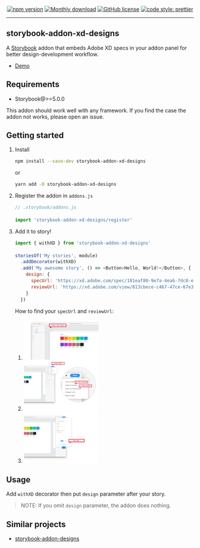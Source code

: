 <div align="center">
  
[![npm version](https://badge.fury.io/js/storybook-addon-xd-designs.svg)](https://badge.fury.io/js/storybook-addon-xd-designs)
[![Monthly download](https://img.shields.io/npm/dm/storybook-addon-xd-designs.svg)](https://www.npmjs.com/package/storybook-addon-xd-designs)
[![GitHub license](https://img.shields.io/github/license/pocka/storybook-addon-xd-designs.svg)](https://github.com/pocka/storybook-addon-xd-designs/blob/master/LICENSE)
[![code style: prettier](https://img.shields.io/badge/code_style-prettier-ff69b4.svg)](https://github.com/prettier/prettier)

</div>

<hr/>

## storybook-addon-xd-designs

A [Storybook](https://github.com/storybooks/storybook) addon that embeds 
Adobe XD specs in your addon panel for better design-development workflow.

- [Demo](https://morgs32.github.io/storybook-addon-xd-designs)

## Requirements

- Storybook@>=5.0.0

This addon should work well with any framework.
If you find the case the addon not works, please open an issue.

## Getting started

1. Install
    ```sh
    npm install --save-dev storybook-addon-xd-designs
    ```
    or 
    ```sh
    yarn add -D storybook-addon-xd-designs
    ```
2. Register the addon in `addons.js`
    ```js
    // .storybook/addons.js
    
    import 'storybook-addon-xd-designs/register'
    ```
3. Add it to story!
    ```js
    import { withXD } from 'storybook-addon-xd-designs'
    
    storiesOf('My stories', module)
      .addDecorator(withXD)
      .add('My awesome story', () => <Button>Hello, World!</Button>, {
        design: {
          specUrl: 'https://xd.adobe.com/spec/181eaf80-9e7a-4ea6-7dc8-e21dfd9b2d80-6e2f/screen/58270c9e-502b-4737-be32-a5dfe9523bb5/Color/',
          reviewUrl: 'https://xd.adobe.com/view/813cbece-c467-47ce-67e3-b60caacc2ff8-f70d/',
        }
      })
    ```
    How to find your `specUrl` and `reviewUrl`:
    1. <img alt="Step 1 to getting your xd URLs" src="./HowTo1.png" width="200" />
    1. <img alt="Step 2 to getting your xd URLs" src="./HowTo2.png" width="200" />
    1. <img alt="Step 3 to getting your xd URLs" src="./HowTo3.png" width="200" />

## Usage

Add `withXD` decorator then put `design` parameter after your story.

> NOTE: If you omit `design` parameter, the addon does nothing.

## Similar projects

- [storybook-addon-designs](https://github.com/pocka/storybook-addon-designs)
